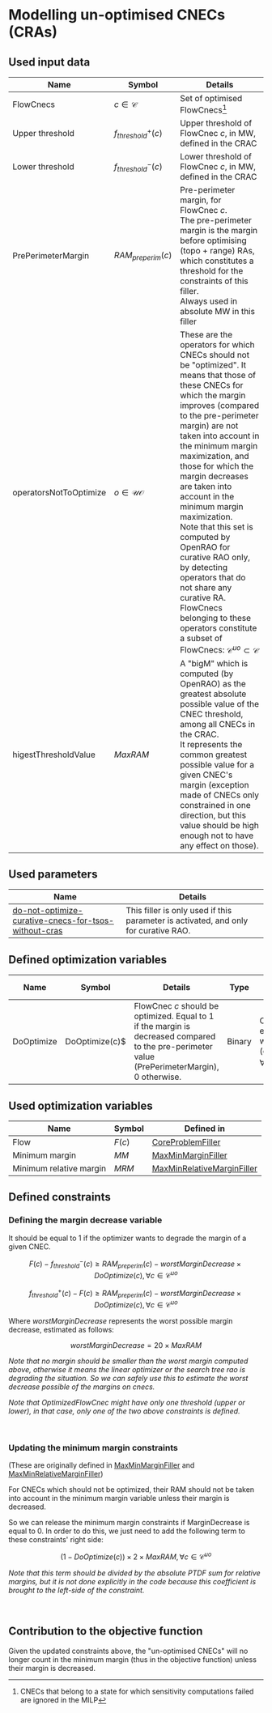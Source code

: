 # Modelling un-optimised CNECs (CRAs)

## Used input data

| Name                   | Symbol                  | Details                                                                                                                                                                                                                                                                                                                                                                                                                                                                                                                                                                                             |
|------------------------|-------------------------|-----------------------------------------------------------------------------------------------------------------------------------------------------------------------------------------------------------------------------------------------------------------------------------------------------------------------------------------------------------------------------------------------------------------------------------------------------------------------------------------------------------------------------------------------------------------------------------------------------|
| FlowCnecs              | $c \in \mathcal{C}$     | Set of optimised FlowCnecs[^1]                                                                                                                                                                                                                                                                                                                                                                                                                                                                                                                                                                      |
| Upper threshold        | $f^{+}_{threshold} (c)$ | Upper threshold of FlowCnec $c$, in MW, defined in the CRAC                                                                                                                                                                                                                                                                                                                                                                                                                                                                                                                                         |
| Lower threshold        | $f^{-}_{threshold} (c)$ | Lower threshold of FlowCnec $c$, in MW, defined in the CRAC                                                                                                                                                                                                                                                                                                                                                                                                                                                                                                                                         |
| PrePerimeterMargin     | $RAM_{preperim}(c)$     | Pre-perimeter margin, for FlowCnec $c$. <br> The pre-perimeter margin is the margin before optimising (topo + range) RAs, which constitutes a threshold for the constraints of this filler. <br> Always used in absolute MW in this filler                                                                                                                                                                                                                                                                                                                                                          |
| operatorsNotToOptimize | $o\in \mathcal{UO}$     | These are the operators for which CNECs should not be "optimized". It means that those of these CNECs for which the margin improves (compared to the pre-perimeter margin) are not taken into account in the minimum margin maximization, and those for which the margin decreases are taken into account in the minimum margin maximization. <br> Note that this set is computed by OpenRAO for curative RAO only, by detecting operators that do not share any curative RA. <br> FlowCnecs belonging to these operators constitute a subset of FlowCnecs: $\mathcal{C} ^{uo} \subset \mathcal{C}$ |
| higestThresholdValue   | $MaxRAM$                | A "bigM" which is computed (by OpenRAO) as the greatest absolute possible value of the CNEC threshold, among all CNECs in the CRAC. <br> It represents the common greatest possible value for a given CNEC's margin (exception made of CNECs only constrained in one direction, but this value should be high enough not to have any effect on those).                                                                                                                                                                                                                                              |

[^1]: CNECs that belong to a state for which sensitivity computations failed are ignored in the MILP

## Used parameters

| Name                                                                                                                                                       | Details                                                                             |
|------------------------------------------------------------------------------------------------------------------------------------------------------------|-------------------------------------------------------------------------------------|
| [do-not-optimize-curative-cnecs-for-tsos-without-cras](../../../../parameters/business-parameters.md#do-not-optimize-curative-cnecs-for-tsos-without-cras) | This filler is only used if this parameter is activated, and only for curative RAO. |

## Defined optimization variables

| Name       | Symbol         | Details                                                                                                                                        | Type   | Index                                                                                                                              | Unit    | Lower bound | Upper bound |
|------------|----------------|------------------------------------------------------------------------------------------------------------------------------------------------|--------|------------------------------------------------------------------------------------------------------------------------------------|---------|-------------|-------------|
| DoOptimize | DoOptimize(c)$ | FlowCnec $c$ should be optimized. Equal to 1 if the margin is decreased compared to the pre-perimeter value (PrePerimeterMargin), 0 otherwise. | Binary | One variable for every element of (FlowCnecs) whose operator is in (operatorsNotToOptimize) <br> $\forall c \in \mathcal{C} ^{uo}$ | no unit | 0           | 1           |

## Used optimization variables

| Name                    | Symbol | Defined in                                                                                  |
|-------------------------|--------|---------------------------------------------------------------------------------------------|
| Flow                    | $F(c)$ | [CoreProblemFiller](../core-problem-filler.md#defined-optimization-variables)                  |
| Minimum margin          | $MM$   | [MaxMinMarginFiller](../objective-function-types/max-min-margin-filler.md#defined-optimization-variables)                  |
| Minimum relative margin | $MRM$  | [MaxMinRelativeMarginFiller](../objective-function-types/max-min-relative-margin-filler.md#defined-optimization-variables) |

## Defined constraints

### Defining the margin decrease variable

It should be equal to 1 if the optimizer wants to degrade the margin of a given CNEC.

$$
\begin{equation}
F(c) - f^{-}_{threshold} (c) \geq RAM_{preperim}(c) - worstMarginDecrease \times DoOptimize(c), \forall c \in
\mathcal{C} ^{uo}
\end{equation}
$$

$$
\begin{equation}
f^{+}_{threshold} (c) - F(c) \geq RAM_{preperim}(c) - worstMarginDecrease \times DoOptimize(c), \forall c \in
\mathcal{C} ^{uo}
\end{equation}
$$

Where $worstMarginDecrease$ represents the worst possible margin decrease, estimated as follows:

$$
\begin{equation}
worstMarginDecrease = 20 \times MaxRAM
\end{equation}
$$

*Note that no margin should be smaller than the worst margin computed above, otherwise it means the linear optimizer or
the search tree rao is degrading the situation. So we can safely use this to estimate the worst decrease possible of the
margins on cnecs.*

*Note that OptimizedFlowCnec might have only one threshold (upper or lower), in that case, only one of the two above
constraints is defined.*

<br>

### Updating the minimum margin constraints

(These are originally defined in [MaxMinMarginFiller](../objective-function-types/max-min-margin-filler.md#defined-constraints)
and [MaxMinRelativeMarginFiller](../objective-function-types/max-min-relative-margin-filler.md#defined-constraints))

For CNECs which should not be optimized, their RAM should not be taken into account in the minimum margin variable
unless their margin is decreased.

So we can release the minimum margin constraints if MarginDecrease is equal to 0. In order to do this, we just need to
add the following term to these constraints' right side:

$$
\begin{equation}
(1 - DoOptimize(c)) \times 2 \times MaxRAM, \forall c \in \mathcal{C} ^{uo}
\end{equation}
$$

*Note that this term should be divided by the absolute PTDF sum for relative margins, but it is not done explicitly in
the code because this coefficient is brought to the left-side of the constraint.*

<br>

## Contribution to the objective function

Given the updated constraints above, the "un-optimised CNECs" will no longer count in the minimum margin (thus in the
objective function) unless their margin is decreased.
